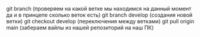 git branch (проверяем на какой ветке мы находимся на данный момент да и в принцепе сколько веток есть)
git branch develop (создания новой ветки)
git checkout develop (переключения между ветками)
git pull origin main (забераем вайлы из нашей репозиторий на наш ПК)
